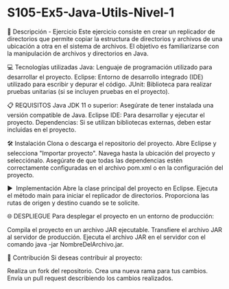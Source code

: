 # S105-Ex5-Java-Utils-Nivel-1
📄 Descripción - Ejercicio
Este ejercicio consiste en crear un replicador de directorios que permite copiar la estructura de directorios y archivos de una ubicación a otra en el sistema de archivos. El objetivo es familiarizarse con la manipulación de archivos y directorios en Java.

💻 Tecnologías utilizadas
Java: Lenguaje de programación utilizado para desarrollar el proyecto.
Eclipse: Entorno de desarrollo integrado (IDE) utilizado para escribir y depurar el código.
JUnit: Biblioteca para realizar pruebas unitarias (si se incluyen pruebas en el proyecto).

📋 REQUISITOS
Java JDK 11 o superior: Asegúrate de tener instalada una versión compatible de Java.
Eclipse IDE: Para desarrollar y ejecutar el proyecto.
Dependencias: Si se utilizan bibliotecas externas, deben estar incluidas en el proyecto.

🛠️ Instalación
Clona o descarga el repositorio del proyecto.
Abre Eclipse y selecciona "Importar proyecto".
Navega hasta la ubicación del proyecto y selecciónalo.
Asegúrate de que todas las dependencias estén correctamente configuradas en el archivo pom.xml o en la configuración del proyecto.

▶ ️ Implementación
Abre la clase principal del proyecto en Eclipse.
Ejecuta el método main para iniciar el replicador de directorios.
Proporciona las rutas de origen y destino cuando se te solicite.

🌐 DESPLIEGUE
Para desplegar el proyecto en un entorno de producción:

Compila el proyecto en un archivo JAR ejecutable.
Transfiere el archivo JAR al servidor de producción.
Ejecuta el archivo JAR en el servidor con el comando java -jar NombreDelArchivo.jar.

🤝 Contribución
Si deseas contribuir al proyecto:

Realiza un fork del repositorio.
Crea una nueva rama para tus cambios.
Envía un pull request describiendo los cambios realizados.
